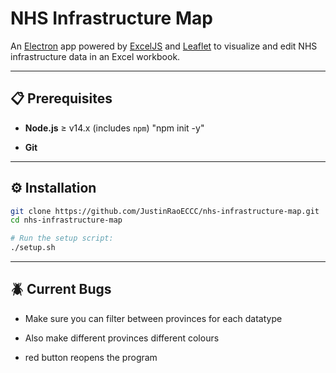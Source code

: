 # NHS Infrastructure Map

An [Electron](https://www.electronjs.org/) app powered by [ExcelJS](https://github.com/exceljs/exceljs) and [Leaflet](https://leafletjs.com/) to visualize and edit NHS infrastructure data in an Excel workbook.

---

## 📋 Prerequisites

- **Node.js** ≥ v14.x (includes `npm`)
    "npm init -y"

- **Git**

---

## ⚙️ Installation

```bash
git clone https://github.com/JustinRaoECCC/nhs-infrastructure-map.git
cd nhs-infrastructure-map

# Run the setup script:
./setup.sh
```

---

## 🪲 Current Bugs

- Make sure you can filter between provinces for each datatype
- Also make different provinces different colours


- red button reopens the program

